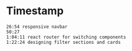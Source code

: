 # Timestamp

    26:54 responsive navbar
    50:27
    1:04:11 react router for switching components
    1:22:24 designing filter sections and cards
